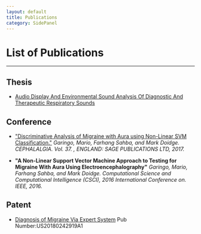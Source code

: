 ```yaml
---
layout: default
title: Publications
category: SidePanel
---
```

# List of Publications
<hr>

## Thesis
- [Audio Display And Environmental Sound Analysis Of Diagnostic And Therapeutic Respiratory Sounds](https://digital.library.ryerson.ca/islandora/object/RULA:3331)

## Conference 
- ["Discriminative Analysis of Migraine with Aura using Non-Linear SVM Classification."](https://headachesciences.com/documents/Poster.pdf) _Garingo, Mario, Farhang Sahba, and Mark Doidge. CEPHALALGIA. Vol. 37. , ENGLAND: SAGE PUBLICATIONS LTD, 2017._

- **"A Non-Linear Support Vector Machine Approach to Testing for Migraine With Aura Using Electroencephalography"** _Garingo, Mario, Farhang Sahba, and Mark Doidge. Computational Science and Computational Intelligence (CSCI), 2016 International Conference on. IEEE, 2016._

## Patent
- [Diagnosis of Migraine Via Expert System](https://patents.google.com/patent/US20180242919A1/en) Pub Number:US20180242919A1



